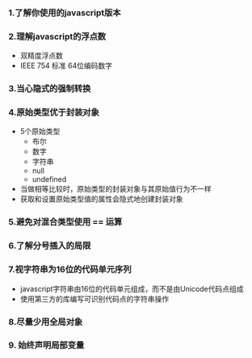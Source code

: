 ### 1.了解你使用的javascript版本
### 2.理解javascript的浮点数
- 双精度浮点数
- IEEE 754 标准 64位编码数字

### 3.当心隐式的强制转换

### 4.原始类型优于封装对象
- 5个原始类型
  - 布尔
  - 数字
  - 字符串
  - null
  - undefined
- 当做相等比较时，原始类型的封装对象与其原始值行为不一样
- 获取和设置原始类型值的属性会隐式地创建封装对象

### 5.避免对混合类型使用 == 运算

### 6.了解分号插入的局限

### 7.视字符串为16位的代码单元序列
- javascript字符串由16位的代码单元组成，而不是由Unicode代码点组成
- 使用第三方的库编写可识别代码点的字符串操作

### 8.尽量少用全局对象
### 9. 始终声明局部变量
